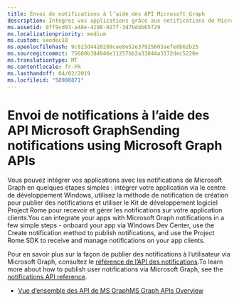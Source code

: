 ```yaml
---
title: Envoi de notifications à l’aide des API Microsoft Graph
description: Intégrez vos applications grâce aux notifications de Microsoft Graph dans quelques étapes simples.
ms.assetid: 8ff9cd93-a48e-4198-927f-3d7bd4b65f29
ms.localizationpriority: medium
ms.custom: seodec18
ms.openlocfilehash: 9c823d4428289cee8e52e37925603aefe8b62b25
ms.sourcegitcommit: 75680b384946e11257bb2a33044a3172dec5220e
ms.translationtype: MT
ms.contentlocale: fr-FR
ms.lasthandoff: 04/02/2019
ms.locfileid: "58908871"
---
```

# <a name="sending-notifications-using-microsoft-graph-apis"></a><span data-ttu-id="e2d4e-103">Envoi de notifications à l’aide des API Microsoft Graph</span><span class="sxs-lookup"><span data-stu-id="e2d4e-103">Sending notifications using Microsoft Graph APIs</span></span>

<span data-ttu-id="e2d4e-104">Vous pouvez intégrer vos applications avec les notifications de Microsoft Graph en quelques étapes simples : intégrer votre application via le centre de développement Windows, utilisez la méthode de notification de création pour publier des notifications et utiliser le Kit de développement logiciel Project Rome pour recevoir et gérer les notifications sur votre application clients.</span><span class="sxs-lookup"><span data-stu-id="e2d4e-104">You can integrate your apps with Microsoft Graph notifications in a few simple steps - onboard your app via Windows Dev Center, use the Create notification method to publish notifications, and use the Project Rome SDK to receive and manage notifications on your app clients.</span></span>

<span data-ttu-id="e2d4e-105">Pour en savoir plus sur la façon de publier des notifications à l’utilisateur via Microsoft Graph, consultez le [référence de l’API des notifications](https://developer.microsoft.com/graph/docs/api-reference/beta/resources/notifications-api-overview).</span><span class="sxs-lookup"><span data-stu-id="e2d4e-105">To learn more about how to publish user notifications via Microsoft Graph, see the [notifications API reference](https://developer.microsoft.com/graph/docs/api-reference/beta/resources/notifications-api-overview).</span></span>

* [<span data-ttu-id="e2d4e-106">Vue d’ensemble des API de MS Graph</span><span class="sxs-lookup"><span data-stu-id="e2d4e-106">MS Graph APIs Overview</span></span>](https://developer.microsoft.com/en-us/graph/docs/concepts/notifications-concept-overview)
